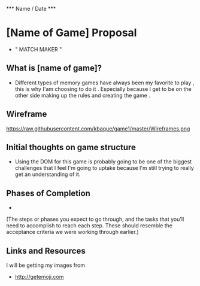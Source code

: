 *** Name / Date ***

# [Name of Game] Proposal
- " MATCH MAKER "

## What is [name of game]?

 - Different types of memory games have always been my favorite to play , this
 is why I'am choosing to do it . Especially because I get to be on the other side
 making up the rules and creating the game . 

## Wireframe

https://raw.githubusercontent.com/kbaque/game1/master/Wireframes.png

## Initial thoughts on game structure

 - Using the DOM for this game is probably going to be one of the biggest challenges 
 that I feel I'm going to uptake because I'm still trying to really get an understanding of it.


## Phases of Completion

- 

(The steps or phases you expect to go through, and the tasks that you'll need to accomplish to reach each step. These should resemble the acceptance criteria we were working through earlier.)

## Links and Resources
 I will be getting my images from 
 - http://getemoji.com
